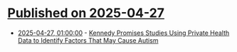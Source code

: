 # [Published on 2025-04-27](index.md)

* [2025-04-27, 01:00:00](https://soylentnews.org/article.pl?sid=25/04/26/1322229&from=rss) - [Kennedy Promises Studies Using Private Health Data to Identify Factors That May Cause Autism](https://soylentnews.org/article.pl?sid=25/04/26/1322229&from=rss)
